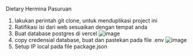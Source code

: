Dietary Hermina Pasuruan

1. lakukan perintah git clone, untuk menduplikasi project ini 
2. Ratifikasi isi dari web sesuaikan dengan tempat anda
3. Buat database postgres di vercel 
![image](https://github.com/user-attachments/assets/0b4eca2b-12db-4dd7-9780-68c7e81043da)
4. copy credensial database, buat dan pastekan pada file .env
![image](https://github.com/user-attachments/assets/a3cbd803-78a7-46dc-819e-87bbd231b8a3)
5. Setup IP local pada file package.json 
